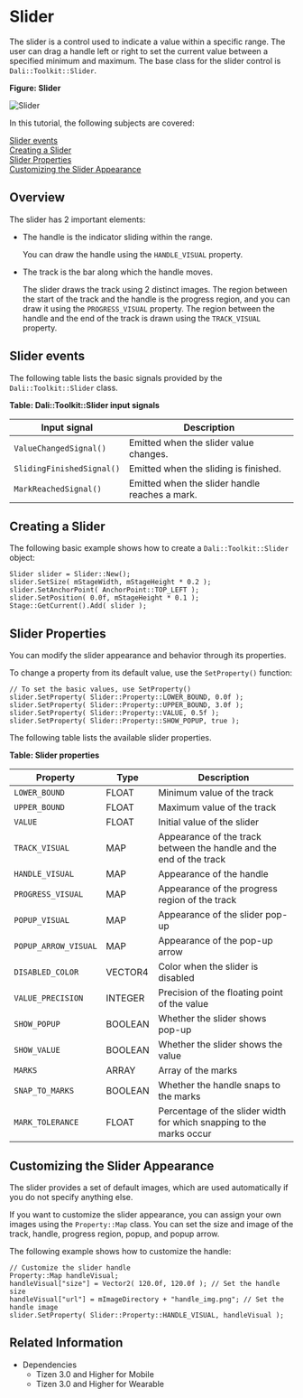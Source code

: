 # Slider


The slider is a control used to indicate a value within a specific range. The user can drag a handle left or right to set the current value between a specified minimum and maximum. The base class for the slider control is `Dali::Toolkit::Slider`.

**Figure: Slider**

![Slider](./media/dali_slider.png)

In this tutorial, the following subjects are covered:

[Slider events](#1)<br>
[Creating a Slider](#2)<br>
[Slider Properties](#3)<br>
[Customizing the Slider Appearance](#4)<br>

## Overview

The slider has 2 important elements:

- The handle is the indicator sliding within the range.

  You can draw the handle using the `HANDLE_VISUAL` property.

- The track is the bar along which the handle moves.

  The slider draws the track using 2 distinct images. The region between the start of the track and the handle is the progress region, and you can draw it using the `PROGRESS_VISUAL` property. The region between the handle and the end of the track is drawn using the `TRACK_VISUAL` property.

<a name="1"></a>
## Slider events

The following table lists the basic signals provided by the `Dali::Toolkit::Slider` class.

**Table: Dali::Toolkit::Slider input signals**

| Input signal              | Description                              |
|---------------------------|------------------------------------------|
| `ValueChangedSignal()`    | Emitted when the slider value changes.   |
| `SlidingFinishedSignal()` | Emitted when the sliding is finished.    |
| `MarkReachedSignal()`     | Emitted when the slider handle reaches a mark. |

<a name="2"></a>
## Creating a Slider

The following basic example shows how to create a `Dali::Toolkit::Slider` object:

```
Slider slider = Slider::New();
slider.SetSize( mStageWidth, mStageHeight * 0.2 );
slider.SetAnchorPoint( AnchorPoint::TOP_LEFT );
slider.SetPosition( 0.0f, mStageHeight * 0.1 );
Stage::GetCurrent().Add( slider );
```

<a name="3"></a>
## Slider Properties

You can modify the slider appearance and behavior through its properties.

To change a property from its default value, use the `SetProperty()` function:

```
// To set the basic values, use SetProperty()
slider.SetProperty( Slider::Property::LOWER_BOUND, 0.0f );
slider.SetProperty( Slider::Property::UPPER_BOUND, 3.0f );
slider.SetProperty( Slider::Property::VALUE, 0.5f );
slider.SetProperty( Slider::Property::SHOW_POPUP, true );
```

The following table lists the available slider properties.

**Table: Slider properties**

| Property             | Type    | Description                              |
| -------------------- | ------- | ---------------------------------------- |
| `LOWER_BOUND`        | FLOAT   | Minimum value of the track               |
| `UPPER_BOUND`        | FLOAT   | Maximum value of the track               |
| `VALUE`              | FLOAT   | Initial value of the slider              |
| `TRACK_VISUAL`       | MAP     | Appearance of the track between the handle and the end of the track |
| `HANDLE_VISUAL`      | MAP     | Appearance of the handle                 |
| `PROGRESS_VISUAL`    | MAP     | Appearance of the progress region of the track |
| `POPUP_VISUAL`       | MAP     | Appearance of the slider pop-up          |
| `POPUP_ARROW_VISUAL` | MAP     | Appearance of the pop-up arrow           |
| `DISABLED_COLOR`     | VECTOR4 | Color when the slider is disabled        |
| `VALUE_PRECISION`    | INTEGER | Precision of the floating point of the value |
| `SHOW_POPUP`         | BOOLEAN | Whether the slider shows pop-up          |
| `SHOW_VALUE`         | BOOLEAN | Whether the slider shows the value       |
| `MARKS`              | ARRAY   | Array of the marks                       |
| `SNAP_TO_MARKS`      | BOOLEAN | Whether the handle snaps to the marks    |
| `MARK_TOLERANCE`     | FLOAT   | Percentage of the slider width for which snapping to the marks occur |

<a name="4"></a>
## Customizing the Slider Appearance

The slider provides a set of default images, which are used automatically if you do not specify anything else.

If you want to customize the slider appearance, you can assign your own images using the `Property::Map` class. You can set the size and image of the track, handle, progress region, popup, and popup arrow.

The following example shows how to customize the handle:

```
// Customize the slider handle
Property::Map handleVisual;
handleVisual["size"] = Vector2( 120.0f, 120.0f ); // Set the handle size
handleVisual["url"] = mImageDirectory + "handle_img.png"; // Set the handle image
slider.SetProperty( Slider::Property::HANDLE_VISUAL, handleVisual );
```

## Related Information
- Dependencies
  - Tizen 3.0 and Higher for Mobile
  - Tizen 3.0 and Higher for Wearable
